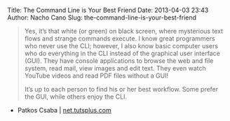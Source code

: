 Title: The Command Line is Your Best Friend
Date: 2013-04-03 23:43
Author: Nacho Cano
Slug: the-command-line-is-your-best-friend

> Yes, it’s that white (or green) on black screen, where mysterious text
> flows and strange commands execute. I know great programmers who never
> use the CLI; however, I also know basic computer users who do
> everything in the CLI instead of the graphical user interface (GUI).
> They have console applications to browse the web and file system, read
> mail, view images and edit text. They even watch YouTube videos and
> read PDF files without a GUI!
>
> It’s up to each person to find his or her best workflow. Some prefer
> the GUI, while others enjoy the CLI.

- Patkos Csaba | [net.tutsplus.com][]

  [net.tutsplus.com]: http://net.tutsplus.com/tutorials/tools-and-tips/the-command-line-is-your-best-friend/
    "The Command Line is Your Best Friend"

